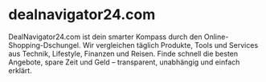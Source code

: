 # dealnavigator24.com
DealNavigator24.com ist dein smarter Kompass durch den Online-Shopping-Dschungel. Wir vergleichen täglich Produkte, Tools und Services aus Technik, Lifestyle, Finanzen und Reisen. Finde schnell die besten Angebote, spare Zeit und Geld – transparent, unabhängig und einfach erklärt.
